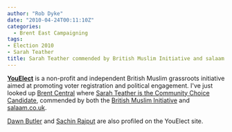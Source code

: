 ```yaml
---
author: "Rob Dyke"
date: "2010-04-24T00:11:10Z"
categories:
  - Brent East Campaigning
tags:
- Election 2010
- Sarah Teather
title: Sarah Teather commended by British Muslim Initiative and salaam.co.uk
---
```

[**YouElect**](http://youelect.org.uk) is a non-profit and independent British Muslim grassroots initiative aimed at promoting voter registration and political engagement. I've just looked up [Brent Central](http://youelect.org.uk/constituency/brent-central "Profile of Brent Central") where [Sarah Teather is the Community Choice Candidate](http://youelect.org.uk/constituency/brent-central/ppc/sarah-teather), commended by both the [British Muslim Initiative](http://http://www.bminitiative.net/) and  [salaam.co.uk](http://salaam.co.uk/).

[Dawn Butler](http://youelect.org.uk/constituency/brent-central/ppc/dawn-butler) and [Sachin Rajput](http://youelect.org.uk/constituency/brent-central/ppc/sachin-rajput) are also profiled on the YouElect site.
